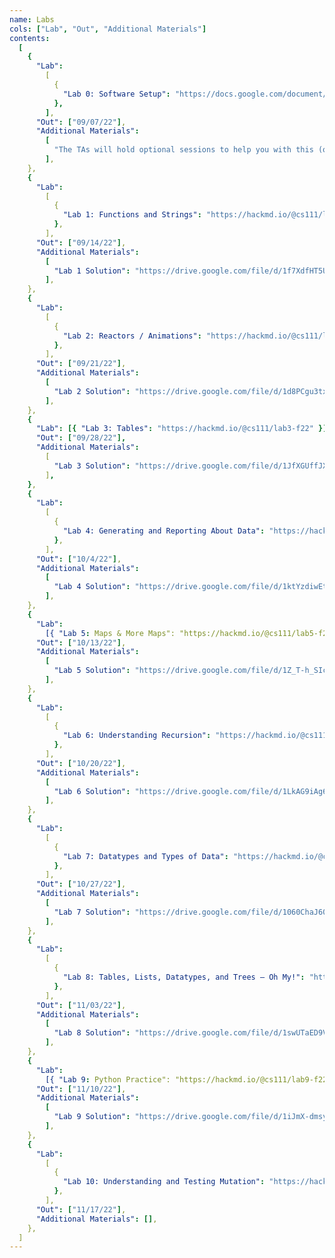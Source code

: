 ```yaml
---
name: Labs
cols: ["Lab", "Out", "Additional Materials"]
contents:
  [
    {
      "Lab":
        [
          {
            "Lab 0: Software Setup": "https://docs.google.com/document/d/1N6KcnBEJEDRvWTR_zMNDDPAqywpbg8xs1AJIRxgFXck/edit?usp=sharing",
          },
        ],
      "Out": ["09/07/22"],
      "Additional Materials":
        [
          "The TAs will hold optional sessions to help you with this (or you can do it on your own). See the hours calendar or Ed for the times.",
        ],
    },
    {
      "Lab":
        [
          {
            "Lab 1: Functions and Strings": "https://hackmd.io/@cs111/lab1-f22",
          },
        ],
      "Out": ["09/14/22"],
      "Additional Materials":
        [
          "Lab 1 Solution": "https://drive.google.com/file/d/1f7XdfHT5Umn9ZyIsq-yRfqgifv-qZoFx/view?usp=sharing",
        ],
    },
    {
      "Lab":
        [
          {
            "Lab 2: Reactors / Animations": "https://hackmd.io/@cs111/lab2-f22",
          },
        ],
      "Out": ["09/21/22"],
      "Additional Materials":
        [
          "Lab 2 Solution": "https://drive.google.com/file/d/1d8PCgu3txoRiRDeJnq_uDjRoLFNBVfwv/view?usp=sharing",
        ],
    },
    {
      "Lab": [{ "Lab 3: Tables": "https://hackmd.io/@cs111/lab3-f22" }],
      "Out": ["09/28/22"],
      "Additional Materials":
        [
          "Lab 3 Solution": "https://drive.google.com/file/d/1JfXGUffJXn3fsRvDMwdKsiWh02xZh4bf/view?usp=sharing",
        ],
    },
    {
      "Lab":
        [
          {
            "Lab 4: Generating and Reporting About Data": "https://hackmd.io/@cs111/lab4-f22",
          },
        ],
      "Out": ["10/4/22"],
      "Additional Materials":
        [
          "Lab 4 Solution": "https://drive.google.com/file/d/1ktYzdiwEtSt5Qxz_P3QqZ59YBcfWMZIQ/view?usp=sharing",
        ],
    },
    {
      "Lab":
        [{ "Lab 5: Maps & More Maps": "https://hackmd.io/@cs111/lab5-f22" }],
      "Out": ["10/13/22"],
      "Additional Materials":
        [
          "Lab 5 Solution": "https://drive.google.com/file/d/1Z_T-h_SIco0A_E3b51XVkAVkp_wYiDLK/view?usp=sharing",
        ],
    },
    {
      "Lab":
        [
          {
            "Lab 6: Understanding Recursion": "https://hackmd.io/@cs111/lab6-f22",
          },
        ],
      "Out": ["10/20/22"],
      "Additional Materials":
        [
          "Lab 6 Solution": "https://drive.google.com/file/d/1LkAG9iAg6jnoGgBs0sluMh4jbXq68A2U/view?usp=sharing",
        ],
    },
    {
      "Lab":
        [
          {
            "Lab 7: Datatypes and Types of Data": "https://hackmd.io/@cs111/lab7-f22",
          },
        ],
      "Out": ["10/27/22"],
      "Additional Materials":
        [
          "Lab 7 Solution": "https://drive.google.com/file/d/1060ChaJ606S1K07OdgHu4RwY0ZVgm4Od/view?usp=sharing",
        ],
    },
    {
      "Lab":
        [
          {
            "Lab 8: Tables, Lists, Datatypes, and Trees – Oh My!": "https://hackmd.io/@cs111/lab8-f22",
          },
        ],
      "Out": ["11/03/22"],
      "Additional Materials":
        [
          "Lab 8 Solution": "https://drive.google.com/file/d/1swUTaED9VkV4r00K_f7--ovyrNZq0bE-/view?usp=sharing",
        ],
    },
    {
      "Lab":
        [{ "Lab 9: Python Practice": "https://hackmd.io/@cs111/lab9-f22" }],
      "Out": ["11/10/22"],
      "Additional Materials":
        [
          "Lab 9 Solution": "https://drive.google.com/file/d/1iJmX-dmsytItEwUhiG-8ssE758Hg1oBr/view?usp=sharing",
        ],
    },
    {
      "Lab":
        [
          {
            "Lab 10: Understanding and Testing Mutation": "https://hackmd.io/@cs111/lab10-f22",
          },
        ],
      "Out": ["11/17/22"],
      "Additional Materials": [],
    },
  ]
---
```


